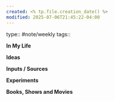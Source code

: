 ```yaml
---
created: <% tp.file.creation_date() %>
modified: 2025-07-06T21:45:22-04:00
---
```

type:: #note/weekly
tags:: 

**In My Life** 
<!--What is going on in your life? -->

**Ideas**
<!-- Capture the ideas or thoughts that spark excitement-->

**Inputs / Sources**

**Experiments**
 <!--What new habits, challenges and tools are you trying out to improve your life? -->

**Books, Shows and Movies**
